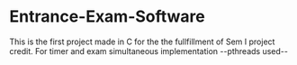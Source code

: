 # Entrance-Exam-Software

This is the first project made in C for the the fullfillment of Sem I project credit.
For timer and exam simultaneous implementation --pthreads used--
